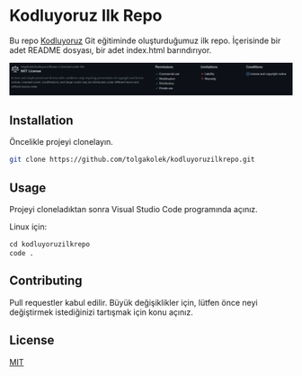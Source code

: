 # Kodluyoruz Ilk Repo

Bu repo [Kodluyoruz](https://www.kodluyoruz.org) Git eğitiminde oluşturduğumuz ilk repo. İçerisinde bir adet README dosyası, bir adet index.html barındırıyor.

![image](license.png)



## Installation

Öncelikle projeyi clonelayın. 

```bash
git clone https://github.com/tolgakolek/kodluyoruzilkrepo.git
```

## Usage

Projeyi cloneladıktan sonra Visual Studio Code programında açınız.

Linux için:

```
cd kodluyoruzilkrepo
code .
```



## Contributing

Pull requestler kabul edilir. Büyük değişiklikler için, lütfen önce neyi değiştirmek istediğinizi tartışmak için konu açınız.



## License
[MIT](https://choosealicense.com/licenses/mit/)